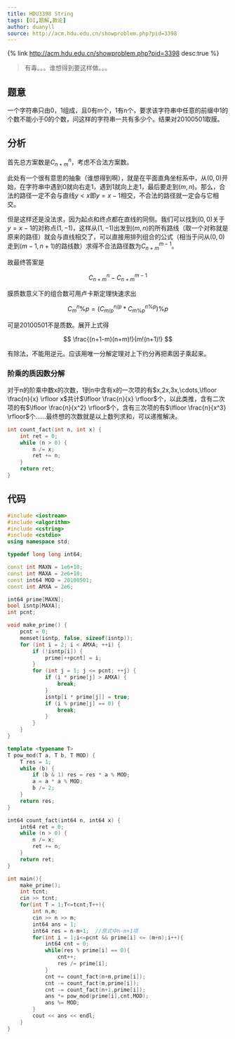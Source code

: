 ```yaml
---
title: HDU3398 String
tags: [OI,题解,数论]
author: duanyll
source: http://acm.hdu.edu.cn/showproblem.php?pid=3398
---
```


{% link http://acm.hdu.edu.cn/showproblem.php?pid=3398 desc:true %}

> 有毒。。。谁想得到要这样做。。。

## 题意

一个字符串只由0，1组成，且0有m个，1有n个，要求该字符串中任意的前缀中1的个数不能小于0的个数，问这样的字符串一共有多少个。结果对20100501取膜。

## 分析

首先总方案数是$C^{n}_{n+m}$，考虑不合法方案数。

此处有一个很有意思的抽象（谁想得到啊），就是在平面直角坐标系中，从$(0,0)$开始，在字符串中遇到0就向右走1，遇到1就向上走1，最后要走到$(m,n)$。那么，合法的路径一定不会与直线$y<x$即$y=x-1$相交，不合法的路径就一定会与它相交。

但是这样还是没法求，因为起点和终点都在直线的同侧。我们可以找到$(0,0)$关于$y=x-1$的对称点$(1,-1)$，这样从$(1,-1)$出发到$(m,n)$的所有路线（取一个对称就是原来的路径）就会与直线相交了，可以直接用排列组合的公式（相当于问从$(0,0)$走到$(m-1,n+1)$的路线数）求得不合法路径数为$C^{m-1}_{n+m}$。

故最终答案是

$$
C^{n}_{n+m} - C^{m-1}_{n+m}
$$

膜质数意义下的组合数可用卢卡斯定理快速求出

$$
C^{n}_{m}\%p=(C^{n/p}_{m/p}*C^{n\%p}_{m\%p})\%p
$$

可是20100501不是质数。展开上式得

$$
\frac{(n+1-m)(n+m)!}{m!(n+1)!}
$$

有除法，不能用逆元。应该用唯一分解定理对上下约分再把素因子乘起来。

### 阶乘的质因数分解

对于n的阶乘中数x的次数，1到n中含有x的一次项的有$x,2x,3x,\cdots,\lfloor \frac{n}{x} \rfloor x$共计$\lfloor \frac{n}{x} \rfloor$个，以此类推，含有二次项的有$\lfloor \frac{n}{x^2} \rfloor$个，含有三次项的有$\lfloor \frac{n}{x^3} \rfloor$个……最终想的次数就是以上数列求和，可以递推解决。

```cpp
int count_fact(int n, int x) {
    int ret = 0;
    while (n > 0) {
        n /= x;
        ret += n;
    }
    return ret;
}
```

## 代码

```cpp
#include <iostream>
#include <algorithm>
#include <cstring>
#include <cstdio>
using namespace std;

typedef long long int64;

const int MAXN = 1e6+10;
const int MAXA = 2e6+10;
const int64 MOD = 20100501;
const int AMXA = 2e6;

int64 prime[MAXN];
bool isntp[MAXA];
int pcnt;

void make_prime() {
    pcnt = 0;
    memset(isntp, false, sizeof(isntp));
    for (int i = 2; i < AMXA; ++i) {
        if (!isntp[i]) {
            prime[++pcnt] = i;
        }
        for (int j = 1; j <= pcnt; ++j) {
            if (i * prime[j] > AMXA) {
                break;
            }
            isntp[i * prime[j]] = true;
            if (i % prime[j] == 0) {
                break;
            }
        }
    }
}

template <typename T>
T pow_mod(T a, T b, T MOD) {
    T res = 1;
    while (b) {
        if (b & 1) res = res * a % MOD;
        a = a * a % MOD;
        b /= 2;
    }
    return res;
}

int64 count_fact(int64 n, int64 x) {
    int64 ret = 0;
    while (n > 0) {
        n /= x;
        ret += n;
    }
    return ret;
}

int main(){
	make_prime();
	int tcnt;
	cin >> tcnt;
	for(int T = 1;T<=tcnt;T++){
		int n,m;
		cin >> n >> m;
		int64 ans = 1;
		int64 res = n-m+1;	//原式中n-m+1项 
		for(int i = 1;i<=pcnt && prime[i] <= (m+n);i++){
			int64 cnt = 0;
			while(res % prime[i] == 0){
				cnt++;
				res /= prime[i];
			}
			cnt += count_fact(n+m,prime[i]);
			cnt -= count_fact(m,prime[i]);
			cnt -= count_fact(n+1,prime[i]);
			ans *= pow_mod(prime[i],cnt,MOD);
			ans %= MOD;
		}
		cout << ans << endl;
	}
}
```
